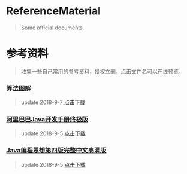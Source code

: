 # ReferenceMaterial
>Some official documents.
# 参考资料
>收集一些自己常用的参考资料，侵权立删。点击文件名可以在线预览。

### [算法图解](https://github.com/huzoyu/ReferenceMaterial/blob/master/%E7%AE%97%E6%B3%95%E5%9B%BE%E8%A7%A3.pdf)
>update 2018-9-7
[点击下载](https://github.com/huzoyu/ReferenceMaterial/raw/master/%E7%AE%97%E6%B3%95%E5%9B%BE%E8%A7%A3.pdf)

### [阿里巴巴Java开发手册终极版](https://github.com/huzoyu/ReferenceMaterial/blob/master/%E9%98%BF%E9%87%8C%E5%B7%B4%E5%B7%B4Java%E5%BC%80%E5%8F%91%E6%89%8B%E5%86%8C%2528%E7%BB%88%E6%9E%81%E7%89%88%2529.pdf)
>update 2018-9-5
[点击下载](https://github.com/huzoyu/ReferenceMaterial/raw/master/%E9%98%BF%E9%87%8C%E5%B7%B4%E5%B7%B4Java%E5%BC%80%E5%8F%91%E6%89%8B%E5%86%8C%2528%E7%BB%88%E6%9E%81%E7%89%88%2529.pdf)

### [Java编程思想第四版完整中文高清版](https://github.com/huzoyu/ReferenceMaterial/blob/master/Java%E7%BC%96%E7%A8%8B%E6%80%9D%E6%83%B3%E7%AC%AC%E5%9B%9B%E7%89%88%E5%AE%8C%E6%95%B4%E4%B8%AD%E6%96%87%E9%AB%98%E6%B8%85%E7%89%88.pdf)
>update 2018-9-5
[点击下载](https://github.com/huzoyu/ReferenceMaterial/raw/master/Java%E7%BC%96%E7%A8%8B%E6%80%9D%E6%83%B3%E7%AC%AC%E5%9B%9B%E7%89%88%E5%AE%8C%E6%95%B4%E4%B8%AD%E6%96%87%E9%AB%98%E6%B8%85%E7%89%88.pdf)


